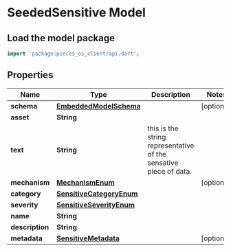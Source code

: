 # SeededSensitive Model

## Load the model package
```dart
import 'package:pieces_os_client/api.dart';
```

## Properties
Name | Type | Description | Notes
------------ | ------------- | ------------- | -------------
**schema** | [**EmbeddedModelSchema**](EmbeddedModelSchema) |  | [optional] 
**asset** | **String** |  | 
**text** | **String** | this is the string representative of the sensative piece of data. | 
**mechanism** | [**MechanismEnum**](MechanismEnum) |  | [optional] 
**category** | [**SensitiveCategoryEnum**](SensitiveCategoryEnum) |  | 
**severity** | [**SensitiveSeverityEnum**](SensitiveSeverityEnum) |  | 
**name** | **String** |  | 
**description** | **String** |  | 
**metadata** | [**SensitiveMetadata**](SensitiveMetadata) |  | [optional] 





